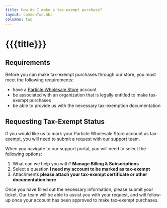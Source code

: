 ```yaml
---
title: How do I make a tax-exempt purchase?
layout: commonTwo.hbs
columns: two
---
```


# {{{title}}}

## Requirements

Before you can make tax-exempt purchases through our store, you must meet the following requirements:

* have a [Particle Wholesale Store](https://wholesale.particle.io/) account
* be associated with an organization that is legally entitled to make tax-exempt purchases
* be able to provide us with the necessary tax-exemption documentation

## Requesting Tax-Exempt Status

If you would like us to mark your Particle Wholesale Store account as tax-exempt, you will need to submit a request with our support team. 

When you navigate to our support portal, you will need to select the following options:

1. What can we help you with? **Manage Billing & Subscriptions**
2. Select a question **I need my account to be marked as tax-exempt**
3. Attachments **please attach your tax-exempt certificate or other documentation here**

Once you have filled out the necessary information, please submit your ticket. Our team will be able to assist you with your request, and will follow-up once your account has been approved to make tax-exempt purchases.
